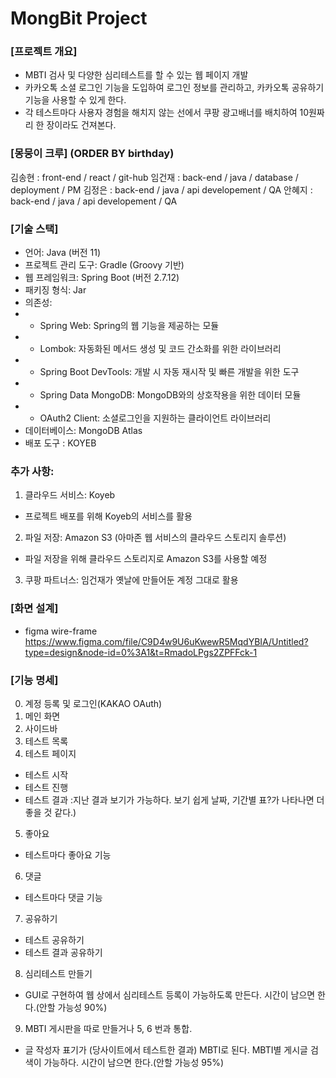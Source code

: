# MongBit Project

### [프로젝트 개요]
- MBTI 검사 및 다양한 심리테스트를 할 수 있는 웹 페이지 개발
- 카카오톡 소셜 로그인 기능을 도입하여 로그인 정보를 관리하고, 카카오톡 공유하기 기능을 사용할 수 있게 한다.
- 각 테스트마다 사용자 경험을 해치지 않는 선에서 쿠팡 광고배너를 배치하여 10원짜리 한 장이라도 건져본다.

### [몽뭉이 크루] (ORDER BY birthday)
김송현 : front-end / react / git-hub
임건재 : back-end / java / database / deployment / PM
김정은 : back-end / java / api developement / QA
안혜지 : back-end / java / api developement / QA

### [기술 스택]
- 언어: Java (버전 11)
- 프로젝트 관리 도구: Gradle (Groovy 기반)
- 웹 프레임워크: Spring Boot (버전 2.7.12)
- 패키징 형식: Jar
- 의존성:
- - Spring Web: Spring의 웹 기능을 제공하는 모듈
- - Lombok: 자동화된 메서드 생성 및 코드 간소화를 위한 라이브러리
- - Spring Boot DevTools: 개발 시 자동 재시작 및 빠른 개발을 위한 도구
- - Spring Data MongoDB: MongoDB와의 상호작용을 위한 데이터 모듈
- - OAuth2 Client: 소셜로그인을 지원하는 클라이언트 라이브러리
- 데이터베이스: MongoDB Atlas
- 배포 도구 : KOYEB

### 추가 사항:
1. 클라우드 서비스: Koyeb
 - 프로젝트 배포를 위해 Koyeb의 서비스를 활용
2. 파일 저장: Amazon S3 (아마존 웹 서비스의 클라우드 스토리지 솔루션)
 - 파일 저장을 위해 클라우드 스토리지로 Amazon S3를 사용할 예정
3. 쿠팡 파트너스: 임건재가 옛날에 만들어둔 계정 그대로 활용


### [화면 설계]
- figma wire-frame
https://www.figma.com/file/C9D4w9U6uKwewR5MqdYBIA/Untitled?type=design&node-id=0%3A1&t=RmadoLPgs2ZPFFck-1

### [기능 명세]
0. 계정 등록 및 로그인(KAKAO OAuth)
1. 메인 화면
2. 사이드바
3. 테스트 목록
4. 테스트 페이지
  - 테스트 시작
  - 테스트 진행
  - 테스트 결과 :지난 결과 보기가 가능하다. 보기 쉽게 날짜, 기간별 표?가 나타나면 더 좋을 것 같다.)
5. 좋아요
  - 테스트마다 좋아요 기능
6. 댓글
  - 테스트마다 댓글 기능
7. 공유하기
  - 테스트 공유하기
  - 테스트 결과 공유하기
8. 심리테스트 만들기
  - GUI로 구현하여 웹 상에서 심리테스트 등록이 가능하도록 만든다. 시간이 남으면 한다.(안할 가능성 90%)
9. MBTI 게시판을 따로 만들거나 5, 6 번과 통합.
  - 글 작성자 표기가 (당사이트에서 테스트한 결과) MBTI로 된다. MBTI별 게시글 검색이 가능하다. 시간이 남으면 한다.(안할 가능성 95%)
